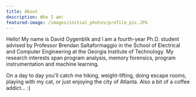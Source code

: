 ```yaml
---
title: About 
description: Who I am!
featured-image: /images/initial_photos/profile_pic.JPG
---
```


Hello! My name is David Oygenblik and I am a fourth-year Ph.D. student advised by Professor Brendan Saltaformaggio in the School of Electrical and Computer Engineering at the Georgia
Institute of Technology. My research interests span program analysis, memory forensics, program instrumentation and machine learning.

On a day to day you'll catch me hiking, weight-lifting, doing escape rooms, playing with my cat, or just enjoying the city of Atlanta. Also a bit of a coffee addict... :(
